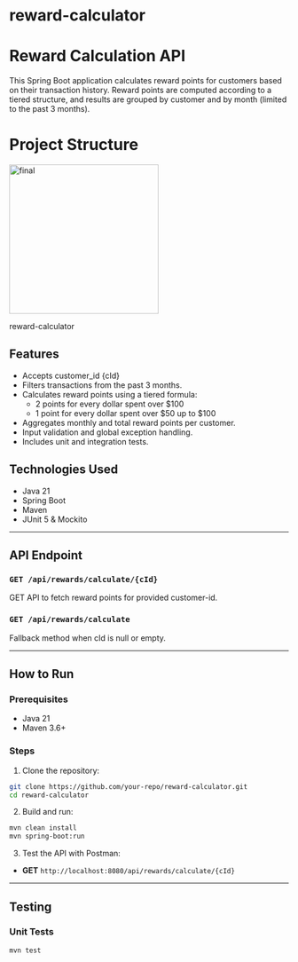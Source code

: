 # reward-calculator

# Reward Calculation API
 
This Spring Boot application calculates reward points for customers based on their transaction history. Reward points are computed according to a tiered structure, and results are grouped by customer and by month (limited to the past 3 months).

# Project Structure

<img width="269" alt="final" src="https://github.com/user-attachments/assets/3b03cbc5-fdd8-4f7a-9c47-92bc82f17cdd" />

reward-calculator



## Features
 
- Accepts customer_id {cId}
- Filters transactions from the past 3 months.
- Calculates reward points using a tiered formula:
  - 2 points for every dollar spent over $100
  - 1 point for every dollar spent over $50 up to $100
- Aggregates monthly and total reward points per customer.
- Input validation and global exception handling.
- Includes unit and integration tests.
 
## Technologies Used
 
- Java 21
- Spring Boot
- Maven
- JUnit 5 & Mockito
 
---

## API Endpoint
 
### `GET /api/rewards/calculate/{cId}`

GET API to fetch reward points for provided customer-id.

### `GET /api/rewards/calculate`

Fallback method when cId is null or empty.

---
 
## How to Run
 
### Prerequisites
 
- Java 21
- Maven 3.6+
 
### Steps
 
1. Clone the repository:
 
```bash
git clone https://github.com/your-repo/reward-calculator.git
cd reward-calculator
```
 
2. Build and run:
 
```bash
mvn clean install
mvn spring-boot:run
```
 
3. Test the API with Postman:
 
- **GET** `http://localhost:8080/api/rewards/calculate/{cId}`
---
 
## Testing
 
### Unit Tests
 
```bash
mvn test
```
